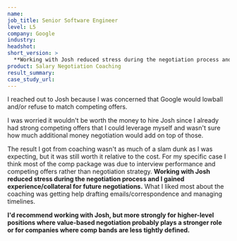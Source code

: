 ```yaml
---
name: 
job_title: Senior Software Engineer
level: L5
company: Google
industry:
headshot:
short_version: >
  **Working with Josh reduced stress during the negotiation process and I gained experience/collateral for future negotiations.** The result I got from coaching wasn't as much of a slam dunk as I was expecting, but it was still worth it relative to the cost. For my specific case I think most of the comp package was due to interview performance and competing offers rather than negotiation strategy. **I'd recommend working with Josh, but more strongly for higher-level positions where value-based negotiation probably plays a stronger role or for companies where comp bands are less tightly defined.** 
product: Salary Negotiation Coaching
result_summary: 
case_study_url:
---
```


I reached out to Josh because I was concerned that Google would lowball and/or refuse to match competing offers. 

I was worried it wouldn't be worth the money to hire Josh since I already had strong competing offers that I could leverage myself and wasn't sure how much additional money negotiation would add on top of those.

The result I got from coaching wasn't as much of a slam dunk as I was expecting, but it was still worth it relative to the cost. For my specific case I think most of the comp package was due to interview performance and competing offers rather than negotiation strategy. **Working with Josh reduced stress during the negotiation process and I gained experience/collateral for future negotiations.** What I liked most about the coaching was getting help drafting emails/correspondence and managing timelines. 

**I'd recommend working with Josh, but more strongly for higher-level positions where value-based negotiation probably plays a stronger role or for companies where comp bands are less tightly defined.** 